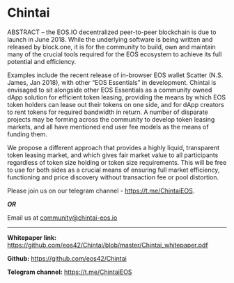# Chintai

ABSTRACT – the EOS.IO decentralized peer-to-peer blockchain is due to launch in June 2018.  While the underlying software is being written and released by block.one, it is for the community to build, own and maintain many of the crucial tools required for the EOS ecosystem to achieve its full potential and efficiency.  

Examples include the recent release of in-browser EOS wallet Scatter (N.S. James, Jan 2018), with other “EOS Essentials” in development. 
Chintai is envisaged to sit alongside other EOS Essentials as a community owned dApp solution for efficient token leasing, providing the means by which EOS token holders can lease out their tokens on one side, and for dApp creators to rent tokens for required bandwidth in return.  A number of disparate projects may be forming across the community to develop token leasing markets, and all have mentioned end user fee models as the means of funding them.


We propose a different approach that provides a highly liquid, transparent token leasing market, and which gives fair market value to all participants regardless of token size holding or token size requirements.  This will be free to use for both sides as a crucial means of ensuring full market efficiency, functioning and price discovery without transaction fee or pool distortion.



Please join us on our telegram channel - https://t.me/ChintaiEOS.

***OR***

Email us at community@chintai-eos.io 

-----------------------

**Whitepaper link:** https://github.com/eos42/Chintai/blob/master/Chintai_whitepaper.pdf

**Github:** https://github.com/eos42/Chintai

**Telegram channel:** https://t.me/ChintaiEOS

